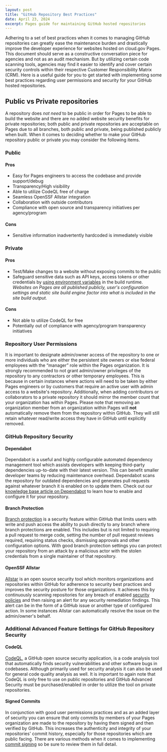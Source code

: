 ```yaml
---
layout: post
title: "GitHub Repository Best Practices"
date: April 23, 2024
excerpt: Pages guide for maintaining GitHub hosted repositories
---
```


Adhering to a set of best practices when it comes to managing GitHub repositories can greatly ease the maintenance burden and drastically improve the developer experience for websites hosted on cloud.gov Pages. This document should serve as a constructive conversation piece for agencies and not as an audit mechanism. But by utilizing certain code scanning tools, agencies may find it easier to identify and cover certain security controls within their respective Customer Responsibility Matrix (CRM). Here is a useful guide for you to get started with implementing some best practices regarding user permissions and security for your GitHub hosted repositories.

## Public vs Private repositories

A repository does *not need* to be public in order for Pages to be able to build the website and there are no added website security benefits for private repositories; both public and private repositories are acceptable on Pages due to all branches, both public and private, being published publicly when built. When it comes to deciding whether to make your GitHub repository public or private you may consider the following items.

### Public


#### Pros
  - Easy for Pages engineers to access the codebase and provide support/debug
  - Transparency/High visibility
  - Able to utilize CodeQL free of charge
  - Seamless OpenSSF Allstar integration
  - Collaboration with outside contributors
  - Compliance with open source and transparency initiatives per agency/program 

#### Cons
  - Sensitive information inadvertently hardcoded is immediately visible 

### Private


#### Pros
  - Test/Make changes to a website without exposing commits to the public
  - Safeguard sensitive data such as API keys, access tokens or other credentials by [using environment variables](https://cloud.gov/pages/documentation/env-vars-on-pages-builds/) in the build runtime.
  *Websites on Pages are all published publicly, user's configuration settings and static site build engine factor into what is included in the site build output.*

#### Cons
  - Not able to utilize CodeQL for free
  - Potentially out of compliance with agency/program transparency initiatives

### Repository User Permissions

It is important to designate admin/owner access of the repository to one or more individuals who are either the persistent site owners or else federal employees with the “manager” role within the Pages organization. It is strongly recommended to not grant admin/owner privileges of the repository to any contractors or other temporary employees. This is because in certain instances where actions will need to be taken by either Pages engineers or by customers that require an active user with admin access to a website's repository. Additionally, when adding contributors or collaborators to a private repository it should mirror the member count that your organization has within Pages. Please note that removing an organization member from an organization within Pages will **not** automatically remove them from the repository within GitHub. They will still retain whatever read/write access they have in GitHub until explicitly removed.


### GitHub Repository Security

#### Dependabot

Dependabot is a useful and highly configurable automated dependency management tool which assists developers with keeping third-party dependencies up-to-date with their latest version. This can benefit smaller developer teams by reducing maintenance overhead. Dependabot scans the repository for outdated dependencies and generates pull requests against whatever branch it is enabled on to update them. Check out our [knowledge base article on Dependabot](https://cloud.gov/pages/knowledge-base/dependabot-with-pages/#configuring-dependabot) to learn how to enable and configure it for your repository.

#### Branch Protection

[Branch protection](https://docs.github.com/en/repositories/configuring-branches-and-merges-in-your-repository/managing-protected-branches/about-protected-branches) is a security feature within GitHub that limits users with write and push access the ability to push directly to any branch where branch protections are enabled. This includes but is not limited to requiring a pull request to merge code, setting the number of pull request reviews required, requiring status checks, dismissing approvals and other configuration options. With good branch protection settings you can protect your repository from an attack by a malicious actor with the stolen credentials from a single maintainer of that repository. 

#### OpenSSF Allstar

[Allstar](https://github.com/ossf/allstar?tab=readme-ov-file#disabling-unwanted-issues-1) is an open source security tool which monitors organizations and repositories within GitHub for adherence to security best practices and improves the security posture for those organizations. It achieves this by continuously scanning repositories for any breach of enabled [security policies](https://github.com/ossf/allstar?tab=readme-ov-file#policies) and then raising an alert for any security remediation findings. This alert can be in the form of a GitHub issue or another type of configured action. In some instances Allstar can automatically resolve the issue on the admin/owner's behalf. 

### Additional Advanced Feature Settings for GitHub Repository Security

#### CodeQL

[CodeQL](https://docs.github.com/en/code-security/code-scanning/introduction-to-code-scanning/about-code-scanning), a GitHub open source security application, is a code analysis tool that automatically finds security vulnerabilities and other software bugs in codebases. Although primarily used for security analysis it can also be used for general code quality analysis as well. It is important to again note that CodeQL is only free to use on public repositories and GitHub Advanced Security must be purchased/enabled in order to utilize the tool on private repositories. 

#### Signed Commits

In conjunction with good user permissions practices and as an added layer of security you can ensure that only commits by members of your Pages organization are made to the repository by having them signed and then verified by GitHub. This increases the authenticity and integrity of your repositories' commit history, especially for those repositories which are public facing. There are various methods when it comes to implementing [commit signing](https://docs.github.com/en/authentication/managing-commit-signature-verification/about-commit-signature-verification) so be sure to review them in full detail.